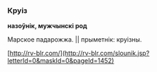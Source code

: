 ### Круіз
**назоўнік, мужчынскі род**

Марское падарожжа. || прыметнік: круізны.

<a rel="author">[http://rv-blr.com/](http://rv-blr.com/slounik.jsp?letterId=0&maskId=0&pageId=1452)</a>
